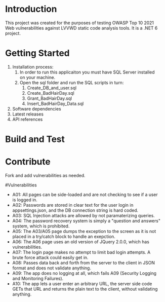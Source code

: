 # Introduction 
This project was created for the purposes of testing OWASP Top 10 2021 Web vulnerabilities against LVVWD static code analysis tools. It is a .NET 6 project. 

# Getting Started
1.	Installation process:
    1. In order to run this applicaiton you must have SQL Server installed on your machine.
    2. Open the sql folder and run the SQL scripts in turn:
        1. Create_DB_and_user.sql
        2. Create_BadHairDay.sql
        3. Grant_BadHairDay.sql
        4. Insert_BadHairDay_Data.sql 
2.	Software dependencies
3.	Latest releases
4.	API references

# Build and Test


# Contribute
Fork and add vulnerabilities as needed.

#Vulnerabilities
* A01: All pages can be side-loaded and are not checking to see if a user is logged in.
* A02: Passwords are stored in clear text for the user login in appsettings.json, and the DB connection string is hard coded.
* A03: SQL Injection attacks are allowed by not paramaterizing queries. 
* A04: The password recovery system is simply a "question and answers" system, which is prohibited.
* A05: The A03/A05 page dumps the exception to the screen as it is not placed in a try/catch block to handle an exepction.
* A06: The A06 page uses an old version of JQuery 2.0.0, which has vulnerabilities.
* A07: The login page makes no attempt to limit bad login attempts. A brute force attack could easily get in.
* A08: Passes data back and forth from the server to the client in JSON format and does not validate anything.
* A09: The app does no logging at all, which fails A09 (Security Logging and Monitoring Failures).
* A10: The app lets a user enter an arbitrary URL, the server side code GETs that URL and returns the plain text to the client, without validating anything.


